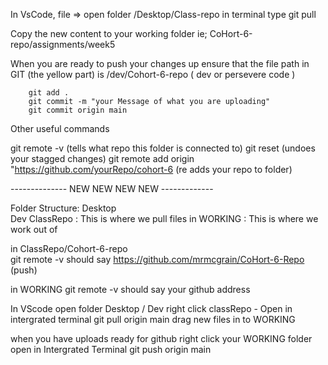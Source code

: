 
<!-- to get new class information -->

In VsCode, file => open folder  /Desktop/Class-repo
in terminal type     git pull

Copy the new content to your working folder
    ie; CoHort-6-repo/assignments/week5

When you are ready to push your changes up 
    ensure that the file path in GIT  (the yellow part)
        is /dev/Cohort-6-repo   (  dev or persevere code )

        git add .
        git commit -m "your Message of what you are uploading"
        git commit origin main

Other useful commands

git remote -v     (tells what repo this folder is connected to)
git reset         (undoes your stagged changes)
git remote add origin "https://github.com/yourRepo/cohort-6     (re adds your repo to folder)


-------------- NEW NEW NEW NEW -------------

Folder Structure: 
Desktop  
   Dev
        ClassRepo    : This is where we pull files in
        WORKING      : This is where we work out of


 in ClassRepo/Cohort-6-repo   
 git remote -v should say https://github.com/mrmcgrain/CoHort-6-Repo (push)

 in WORKING 
 git remote -v should say your github address

 In VScode open folder Desktop / Dev
  right click classRepo  - Open in intergrated  terminal
            git pull origin main
    drag new files in to WORKING

when you have uploads ready for github
   right click your WORKING folder
      open in Intergrated Terminal
            git push origin main


            